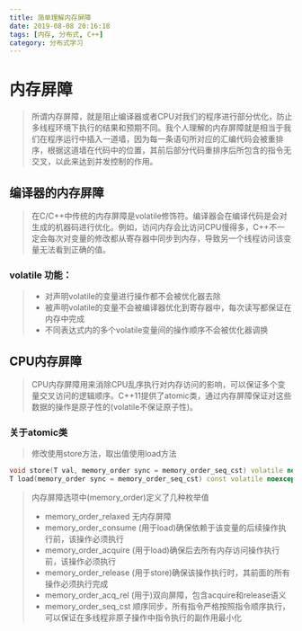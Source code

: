```yaml
---
title: 简单理解内存屏障
date: 2019-08-08 20:16:18
tags: [内存, 分布式, C++]
category: 分布式学习
---
```


# 内存屏障
> 所谓内存屏障，就是阻止编译器或者CPU对我们的程序进行部分优化，防止多线程环境下执行的结果和预期不同。我个人理解的内存屏障就是相当于我们在程序运行中插入一道墙，因为每一条语句所对应的汇编代码会被重排序，根据这道墙在代码中的位置，其前后部分代码重排序后所包含的指令无交叉，以此来达到并发控制的作用。

<!--more-->

## 编译器的内存屏障
> 在C/C++中传统的内存屏障是volatile修饰符。编译器会在编译代码是会对生成的机器码进行优化。例如，访问内存会比访问CPU慢得多，C++不一定会每次对变量的修改都从寄存器中同步到内存，导致另一个线程访问该变量无法看到正确的值。

### volatile 功能：
> * 对声明volatile的变量进行操作都不会被优化器去除  
> * 被声明volatile的变量不会被编译器优化到寄存器中，每次读写都保证在内存中完成
> * 不同表达式内的多个volatile变量间的操作顺序不会被优化器调换

## CPU内存屏障
> CPU内存屏障用来消除CPU乱序执行对内存访问的影响，可以保证多个变量交叉访问的逻辑顺序。C++11提供了atomic类，通过内存屏障保证对这些数据的操作是原子性的(volatile不保证原子性)。
### 关于atomic类
> 修改使用store方法，取出值使用load方法
```c++
void store(T val, memory_order sync = memory_order_seq_cst) volatile noexcept;
T load(memory_order sync = memory_order_seq_cst) const volatile noexcept;
```
> 内存屏障选项中(memory_order)定义了几种枚举值
> * memory_order_relaxed 无内存屏障
> * memory_order_consume (用于load)确保依赖于该变量的后续操作执行前，该操作必须执行
> * memory_order_acquire (用于load)确保后去所有内存访问操作执行前，该操作必须执行
> * memory_order_release (用于store)确保该操作执行时，其前面的所有操作必须执行完成
> * memory_order_acq_rel (用于)双向屏障，包含acquire和release语义
> * memory_order_seq_cst 顺序同步，所有指令严格按照指令顺序执行，可以保证在多线程非原子操作中指令执行的副作用最小化
